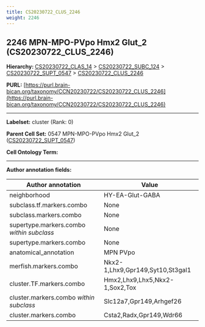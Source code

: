 ```yaml
---
title: CS20230722_CLUS_2246
weight: 2246
---
```

## 2246 MPN-MPO-PVpo Hmx2 Glut_2 (CS20230722_CLUS_2246)
<b>Hierarchy: </b>
[CS20230722_CLAS_14](../CS20230722_CLAS_14) >
[CS20230722_SUBC_124](../CS20230722_SUBC_124) >
[CS20230722_SUPT_0547](../CS20230722_SUPT_0547) >
[CS20230722_CLUS_2246](../CS20230722_CLUS_2246)

**PURL:** [https://purl.brain-bican.org/taxonomy/CCN20230722/CS20230722_CLUS_2246](https://purl.brain-bican.org/taxonomy/CCN20230722/CS20230722_CLUS_2246)

---


**Labelset:** cluster (Rank: 0)

**Parent Cell Set:** 0547 MPN-MPO-PVpo Hmx2 Glut_2 ([CS20230722_SUPT_0547](../CS20230722_SUPT_0547))



**Cell Ontology Term:** 

[MARKER GENES.]: #


---

[TRANSFERRED ANNOTATIONS.]: #


[AUTHOR ANNOTATION FIELDS.]: #


**Author annotation fields:**

| Author annotation | Value |
|-------------------|-------|
|neighborhood|HY-EA-Glut-GABA|
|subclass.tf.markers.combo|None|
|subclass.markers.combo|None|
|supertype.markers.combo _within subclass_|None|
|supertype.markers.combo|None|
|anatomical_annotation|MPN PVpo|
|merfish.markers.combo|Nkx2-1,Lhx9,Gpr149,Syt10,St3gal1|
|cluster.TF.markers.combo|Hmx2,Lhx9,Lhx5,Nkx2-1,Sox2,Tox|
|cluster.markers.combo _within subclass_|Slc12a7,Gpr149,Arhgef26|
|cluster.markers.combo|Csta2,Radx,Gpr149,Wdr66|
